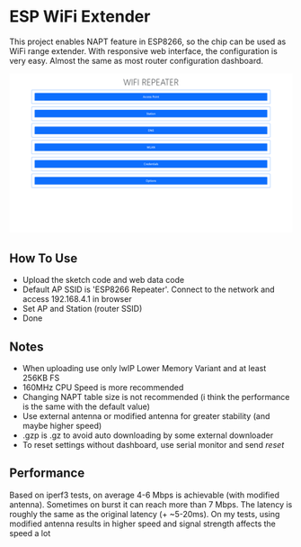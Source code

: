 # ESP WiFi Extender

This project enables NAPT feature in ESP8266, so the chip can be used as WiFi range extender. With responsive web interface, the configuration is very easy. Almost the same as most router configuration dashboard.

![dashboard](img/dashboard.png)

## How To Use

- Upload the sketch code and web data code 
- Default AP SSID is 'ESP8266 Repeater'. Connect to the network and access 192.168.4.1 in browser
- Set AP and Station (router SSID)
- Done

## Notes
- When uploading use only lwIP Lower Memory Variant and at least 256KB FS
- 160MHz CPU Speed is more recommended
- Changing NAPT table size is not recommended (i think the performance is the same with the default value)
- Use external antenna or modified antenna for greater stability (and maybe higher speed)
- .gzp is .gz to avoid auto downloading by some external downloader
- To reset settings without dashboard, use serial monitor and send *reset*

## Performance

Based on iperf3 tests, on average 4-6 Mbps is achievable (with modified antenna). Sometimes on burst it can reach more than 7 Mbps. The latency is roughly the same as the original latency (+ ~5-20ms). On my tests, using modified antenna results in higher speed and signal strength affects the speed a lot
